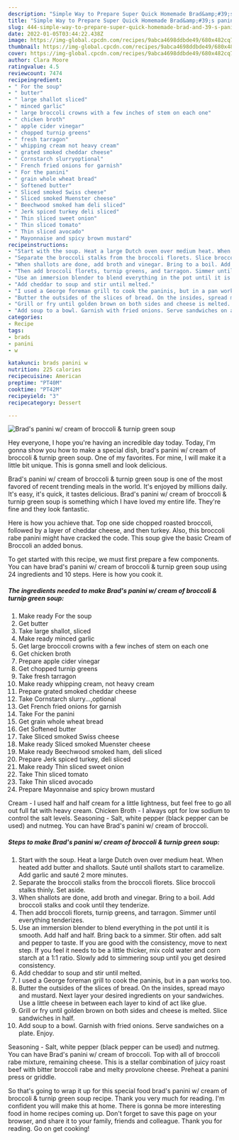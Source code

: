 ```yaml
---
description: "Simple Way to Prepare Super Quick Homemade Brad&amp;#39;s panini w/ cream of broccoli &amp;amp; turnip green soup"
title: "Simple Way to Prepare Super Quick Homemade Brad&amp;#39;s panini w/ cream of broccoli &amp;amp; turnip green soup"
slug: 444-simple-way-to-prepare-super-quick-homemade-brad-and-39-s-panini-w-cream-of-broccoli-and-amp-turnip-green-soup
date: 2022-01-05T03:44:22.438Z
image: https://img-global.cpcdn.com/recipes/9abca4698ddbde49/680x482cq70/brads-panini-w-cream-of-broccoli-turnip-green-soup-recipe-main-photo.jpg
thumbnail: https://img-global.cpcdn.com/recipes/9abca4698ddbde49/680x482cq70/brads-panini-w-cream-of-broccoli-turnip-green-soup-recipe-main-photo.jpg
cover: https://img-global.cpcdn.com/recipes/9abca4698ddbde49/680x482cq70/brads-panini-w-cream-of-broccoli-turnip-green-soup-recipe-main-photo.jpg
author: Clara Moore
ratingvalue: 4.5
reviewcount: 7474
recipeingredient:
- " For the soup"
- " butter"
- " large shallot sliced"
- " minced garlic"
- " large broccoli crowns with a few inches of stem on each one"
- " chicken broth"
- " apple cider vinegar"
- " chopped turnip greens"
- " fresh tarragon"
- " whipping cream not heavy cream"
- " grated smoked cheddar cheese"
- " Cornstarch slurryoptional"
- " French fried onions for garnish"
- " For the panini"
- " grain whole wheat bread"
- " Softened butter"
- " Sliced smoked Swiss cheese"
- " Sliced smoked Muenster cheese"
- " Beechwood smoked ham deli sliced"
- " Jerk spiced turkey deli sliced"
- " Thin sliced sweet onion"
- " Thin sliced tomato"
- " Thin sliced avocado"
- " Mayonnaise and spicy brown mustard"
recipeinstructions:
- "Start with the soup. Heat a large Dutch oven over medium heat. When heated add butter and shallots. Sauté until shallots start to caramelize. Add garlic and sauté 2 more minutes."
- "Separate the broccoli stalks from the broccoli florets. Slice broccoli stalks thinly. Set aside."
- "When shallots are done, add broth and vinegar. Bring to a boil. Add broccoli stalks and cook until they tenderize."
- "Then add broccoli florets, turnip greens, and tarragon. Simmer until everything tenderizes."
- "Use an immersion blender to blend everything in the pot until it is smooth. Add half and half. Bring back to a simmer. Stir often. add salt and pepper to taste. If you are good with the consistency, move to next step. If you feel it needs to be a little thicker, mix cold water and corn starch at a 1:1 ratio. Slowly add to simmering soup until you get desired consistency."
- "Add cheddar to soup and stir until melted."
- "I used a George foreman grill to cook the paninis, but in a pan works too."
- "Butter the outsides of the slices of bread. On the insides, spread mayo and mustard. Next layer your desired ingredients on your sandwiches. Use a little cheese in between each layer to kind of act like glue."
- "Grill or fry until golden brown on both sides and cheese is melted. Slice sandwiches in half."
- "Add soup to a bowl. Garnish with fried onions. Serve sandwiches on a plate. Enjoy."
categories:
- Recipe
tags:
- brads
- panini
- w

katakunci: brads panini w 
nutrition: 225 calories
recipecuisine: American
preptime: "PT40M"
cooktime: "PT42M"
recipeyield: "3"
recipecategory: Dessert

---
```



![Brad&#39;s panini w/ cream of broccoli &amp; turnip green soup](https://img-global.cpcdn.com/recipes/9abca4698ddbde49/680x482cq70/brads-panini-w-cream-of-broccoli-turnip-green-soup-recipe-main-photo.jpg)

Hey everyone, I hope you're having an incredible day today. Today, I'm gonna show you how to make a special dish, brad&#39;s panini w/ cream of broccoli &amp; turnip green soup. One of my favorites. For mine, I will make it a little bit unique. This is gonna smell and look delicious.

Brad&#39;s panini w/ cream of broccoli &amp; turnip green soup is one of the most favored of recent trending meals in the world. It's enjoyed by millions daily. It's easy, it's quick, it tastes delicious. Brad&#39;s panini w/ cream of broccoli &amp; turnip green soup is something which I have loved my entire life. They're fine and they look fantastic.

Here is how you achieve that. Top one side chopped roasted broccoli, followed by a layer of cheddar cheese, and then turkey. Also, this broccoli rabe panini might have cracked the code. This soup give the basic Cream of Broccoli an added bonus.


To get started with this recipe, we must first prepare a few components. You can have brad&#39;s panini w/ cream of broccoli &amp; turnip green soup using 24 ingredients and 10 steps. Here is how you cook it.

<!--inarticleads1-->

##### The ingredients needed to make Brad&#39;s panini w/ cream of broccoli &amp; turnip green soup:

1. Make ready  For the soup
1. Get  butter
1. Take  large shallot, sliced
1. Make ready  minced garlic
1. Get  large broccoli crowns with a few inches of stem on each one
1. Get  chicken broth
1. Prepare  apple cider vinegar
1. Get  chopped turnip greens
1. Take  fresh tarragon
1. Make ready  whipping cream, not heavy cream
1. Prepare  grated smoked cheddar cheese
1. Take  Cornstarch slurry...,optional
1. Get  French fried onions for garnish
1. Take  For the panini
1. Get  grain whole wheat bread
1. Get  Softened butter
1. Take  Sliced smoked Swiss cheese
1. Make ready  Sliced smoked Muenster cheese
1. Make ready  Beechwood smoked ham, deli sliced
1. Prepare  Jerk spiced turkey, deli sliced
1. Make ready  Thin sliced sweet onion
1. Take  Thin sliced tomato
1. Take  Thin sliced avocado
1. Prepare  Mayonnaise and spicy brown mustard


Cream - I used half and half cream for a little lightness, but feel free to go all out full fat with heavy cream. Chicken Broth - I always opt for low sodium to control the salt levels. Seasoning - Salt, white pepper (black pepper can be used) and nutmeg. You can have Brad&#39;s panini w/ cream of broccoli. 

<!--inarticleads2-->

##### Steps to make Brad&#39;s panini w/ cream of broccoli &amp; turnip green soup:

1. Start with the soup. Heat a large Dutch oven over medium heat. When heated add butter and shallots. Sauté until shallots start to caramelize. Add garlic and sauté 2 more minutes.
1. Separate the broccoli stalks from the broccoli florets. Slice broccoli stalks thinly. Set aside.
1. When shallots are done, add broth and vinegar. Bring to a boil. Add broccoli stalks and cook until they tenderize.
1. Then add broccoli florets, turnip greens, and tarragon. Simmer until everything tenderizes.
1. Use an immersion blender to blend everything in the pot until it is smooth. Add half and half. Bring back to a simmer. Stir often. add salt and pepper to taste. If you are good with the consistency, move to next step. If you feel it needs to be a little thicker, mix cold water and corn starch at a 1:1 ratio. Slowly add to simmering soup until you get desired consistency.
1. Add cheddar to soup and stir until melted.
1. I used a George foreman grill to cook the paninis, but in a pan works too.
1. Butter the outsides of the slices of bread. On the insides, spread mayo and mustard. Next layer your desired ingredients on your sandwiches. Use a little cheese in between each layer to kind of act like glue.
1. Grill or fry until golden brown on both sides and cheese is melted. Slice sandwiches in half.
1. Add soup to a bowl. Garnish with fried onions. Serve sandwiches on a plate. Enjoy.


Seasoning - Salt, white pepper (black pepper can be used) and nutmeg. You can have Brad&#39;s panini w/ cream of broccoli. Top with all of broccoli rabe mixture, remaining cheese. This is a stellar combination of juicy roast beef with bitter broccoli rabe and melty provolone cheese. Preheat a panini press or griddle. 

So that's going to wrap it up for this special food brad&#39;s panini w/ cream of broccoli &amp; turnip green soup recipe. Thank you very much for reading. I'm confident you will make this at home. There is gonna be more interesting food in home recipes coming up. Don't forget to save this page on your browser, and share it to your family, friends and colleague. Thank you for reading. Go on get cooking!
